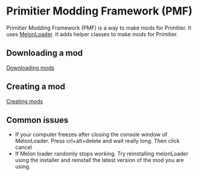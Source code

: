 # Primitier Modding Framework (PMF)

Primitier Modding Framework (PMF) is a way to make mods for Primitier.
It uses [MelonLoader](https://github.com/LavaGang/MelonLoader).
It adds helper classes to make mods for Primitier.


## Downloading a mod
[Downloading mods](./DownloadingMods.md)

## Creating a mod
[Creating mods](./CreatingMods.md)


## Common issues

* If your computer freezes after closing the console window of MelonLoader. Press crl+alt+delete and wait really long. Then click cancel
* If Melon loader randomly stops working. Try reinstalling melonLoader using the installer and reinstall the latest version of the mod you are using.



